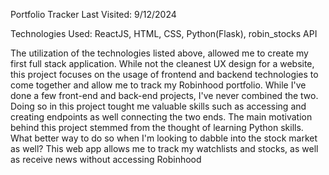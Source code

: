 Portfolio Tracker
Last Visited: 9/12/2024

Technologies Used: ReactJS, HTML, CSS, Python(Flask), robin_stocks API

The utilization of the technologies listed above, allowed me to create my first full stack application. While not the cleanest UX design for a website, this project focuses on the usage of frontend and backend technologies to come together and allow me to track my Robinhood portfolio. While I've done a few front-end and back-end projects, I've never combined the two. Doing so in this project tought me valuable skills such as accessing and creating endpoints as well connecting the two ends. The main motivation behind this project stemmed from the thought of learning Python skills. What better way to do so when I'm looking to dabble into the stock market as well? This web app allows me to track my watchlists and stocks, as well as receive news without accessing Robinhood 
